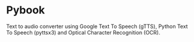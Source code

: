 # Pybook
Text to audio converter using Google Text To Speech (gTTS), Python Text To Speech (pyttsx3) and Optical Character Recognition (OCR).
